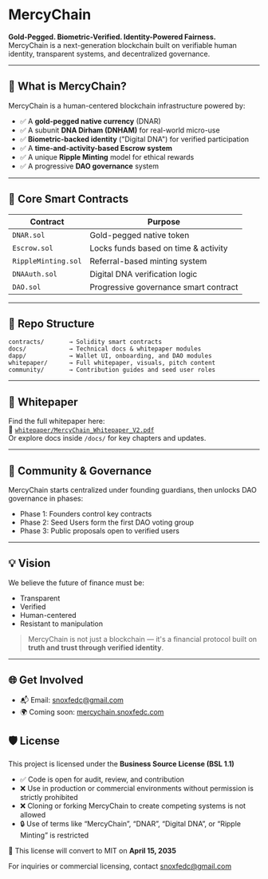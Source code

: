 
# MercyChain

**Gold-Pegged. Biometric-Verified. Identity-Powered Fairness.**  
MercyChain is a next-generation blockchain built on verifiable human identity, transparent systems, and decentralized governance.

---

## 🔗 What is MercyChain?

MercyChain is a human-centered blockchain infrastructure powered by:
- ✅ A **gold-pegged native currency** (DNAR)
- ✅ A subunit **DNA Dirham (DNHAM)** for real-world micro-use
- ✅ **Biometric-backed identity** ("Digital DNA") for verified participation
- ✅ A **time-and-activity-based Escrow system**
- ✅ A unique **Ripple Minting** model for ethical rewards
- ✅ A progressive **DAO governance** system

---

## 🧱 Core Smart Contracts

| Contract            | Purpose                                |
|---------------------|----------------------------------------|
| `DNAR.sol`          | Gold-pegged native token               |
| `Escrow.sol`        | Locks funds based on time & activity   |
| `RippleMinting.sol` | Referral-based minting system          |
| `DNAAuth.sol`       | Digital DNA verification logic         |
| `DAO.sol`           | Progressive governance smart contract  |

---

## 📂 Repo Structure

```
contracts/       → Solidity smart contracts  
docs/            → Technical docs & whitepaper modules  
dapp/            → Wallet UI, onboarding, and DAO modules  
whitepaper/      → Full whitepaper, visuals, pitch content  
community/       → Contribution guides and seed user roles
```

---

## 📜 Whitepaper

Find the full whitepaper here:  
📄 [`whitepaper/MercyChain_Whitepaper_V2.pdf`](./whitepaper/MercyChain_Whitepaper_V2.pdf)  
Or explore docs inside `/docs/` for key chapters and updates.

---

## 👥 Community & Governance

MercyChain starts centralized under founding guardians, then unlocks DAO governance in phases:

- Phase 1: Founders control key contracts
- Phase 2: Seed Users form the first DAO voting group
- Phase 3: Public proposals open to verified users

---

## 💡 Vision

We believe the future of finance must be:
- Transparent
- Verified
- Human-centered
- Resistant to manipulation

> MercyChain is not just a blockchain — it's a financial protocol built on **truth and trust through verified identity**.

---

## 🌐 Get Involved

- 📬 Email: [snoxfedc@gmail.com](mailto:snoxfedc@gmail.com)
- 🌍 Coming soon: [mercychain.snoxfedc.com](https://mercychain.snoxfedc.com)


## 🛡 License

This project is licensed under the **Business Source License (BSL 1.1)**

- ✅ Code is open for audit, review, and contribution
- ❌ Use in production or commercial environments without permission is strictly prohibited
- ❌ Cloning or forking MercyChain to create competing systems is not allowed
- 🔒 Use of terms like “MercyChain”, “DNAR”, “Digital DNA”, or “Ripple Minting” is restricted

📅 This license will convert to MIT on **April 15, 2035**

For inquiries or commercial licensing, contact [snoxfedc@gmail.com](mailto:snoxfedc@gmail.com)
